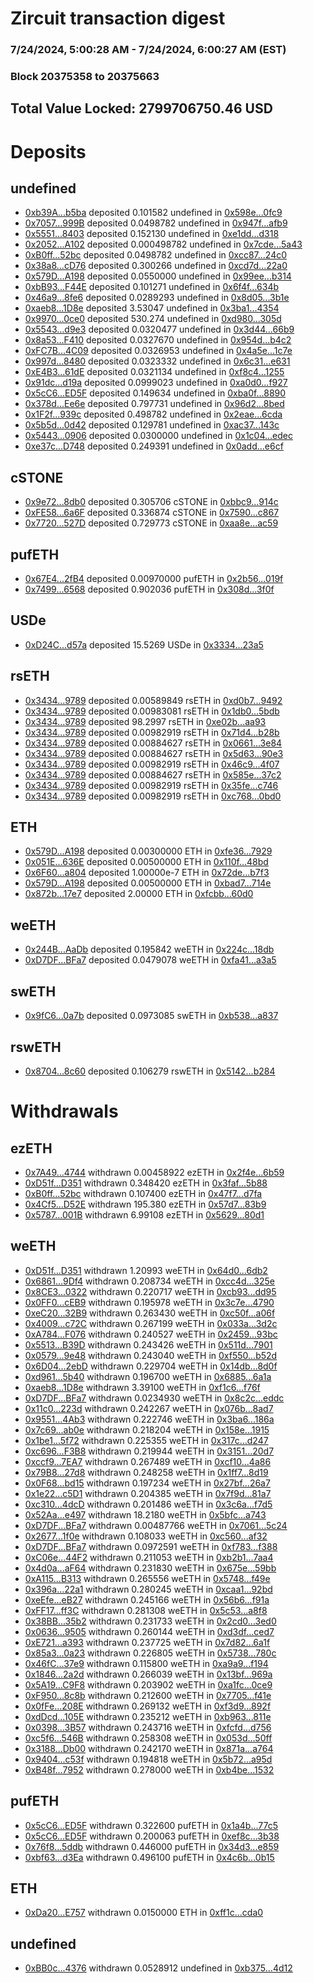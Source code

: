 # Zircuit transaction digest
### 7/24/2024, 5:00:28 AM - 7/24/2024, 6:00:27 AM (EST)
### Block 20375358 to 20375663

## Total Value Locked: 2799706750.46 USD

# Deposits
## undefined
- [0xb39A...b5ba](https://etherscan.io/address/0xb39AE78c92916cE114a0c6B9175b4172b1D2b5ba) deposited 0.101582 undefined in [0x598e...0fc9](https://etherscan.io/tx/0xb39AE78c92916cE114a0c6B9175b4172b1D2b5ba)
- [0x7057...999B](https://etherscan.io/address/0x7057E9ff940d3372632E3dAfEb45ed20eF46999B) deposited 0.0498782 undefined in [0x947f...afb9](https://etherscan.io/tx/0x7057E9ff940d3372632E3dAfEb45ed20eF46999B)
- [0x5551...8403](https://etherscan.io/address/0x55515c04e74c76e0F08B7D7a088bd30BE1268403) deposited 0.152130 undefined in [0xe1dd...d318](https://etherscan.io/tx/0x55515c04e74c76e0F08B7D7a088bd30BE1268403)
- [0x2052...A102](https://etherscan.io/address/0x2052bC0a9498e0a7aEc7d88961D92C50b7b5A102) deposited 0.000498782 undefined in [0x7cde...5a43](https://etherscan.io/tx/0x2052bC0a9498e0a7aEc7d88961D92C50b7b5A102)
- [0xB0ff...52bc](https://etherscan.io/address/0xB0ff17f58272542536a0eb89cD0B2aaCdDbD52bc) deposited 0.0498782 undefined in [0xcc87...24c0](https://etherscan.io/tx/0xB0ff17f58272542536a0eb89cD0B2aaCdDbD52bc)
- [0x38a8...cD76](https://etherscan.io/address/0x38a8F14e560c6929324955E3aD3B44760165cD76) deposited 0.300266 undefined in [0xcd7d...22a0](https://etherscan.io/tx/0x38a8F14e560c6929324955E3aD3B44760165cD76)
- [0x579D...A198](https://etherscan.io/address/0x579DbB2a267A856144f982Bc98D381fDcC82A198) deposited 0.0550000 undefined in [0x99ee...b314](https://etherscan.io/tx/0x579DbB2a267A856144f982Bc98D381fDcC82A198)
- [0xbB93...F44E](https://etherscan.io/address/0xbB934a74D9cB4907f47358667495cd7c7A01F44E) deposited 0.101271 undefined in [0x6f4f...634b](https://etherscan.io/tx/0xbB934a74D9cB4907f47358667495cd7c7A01F44E)
- [0x46a9...8fe6](https://etherscan.io/address/0x46a9c654E1509f2957830C04353724C8e15B8fe6) deposited 0.0289293 undefined in [0x8d05...3b1e](https://etherscan.io/tx/0x46a9c654E1509f2957830C04353724C8e15B8fe6)
- [0xaeb8...1D8e](https://etherscan.io/address/0xaeb8C957B65aD6950739b2dAf0a5d8dAa6dA1D8e) deposited 3.53047 undefined in [0x3ba1...4354](https://etherscan.io/tx/0xaeb8C957B65aD6950739b2dAf0a5d8dAa6dA1D8e)
- [0x9970...0ce0](https://etherscan.io/address/0x997022A70625a2e21C615D750Bc0C5145F470ce0) deposited 530.274 undefined in [0xd980...305d](https://etherscan.io/tx/0x997022A70625a2e21C615D750Bc0C5145F470ce0)
- [0x5543...d9e3](https://etherscan.io/address/0x5543116C6790fd2b0de1fEBfC7f3307FbdE8d9e3) deposited 0.0320477 undefined in [0x3d44...66b9](https://etherscan.io/tx/0x5543116C6790fd2b0de1fEBfC7f3307FbdE8d9e3)
- [0x8a53...F410](https://etherscan.io/address/0x8a53FE49Ec9eaFf068B4a3C674fed53073a1F410) deposited 0.0327670 undefined in [0x954d...b4c2](https://etherscan.io/tx/0x8a53FE49Ec9eaFf068B4a3C674fed53073a1F410)
- [0xFC7B...4C09](https://etherscan.io/address/0xFC7B9eb7779a7D51d4D7Aa37df0710f9f4734C09) deposited 0.0326953 undefined in [0x4a5e...1c7e](https://etherscan.io/tx/0xFC7B9eb7779a7D51d4D7Aa37df0710f9f4734C09)
- [0x997d...8480](https://etherscan.io/address/0x997d301701E257Dd0b1597abda5935A459AE8480) deposited 0.0323332 undefined in [0x6c31...e631](https://etherscan.io/tx/0x997d301701E257Dd0b1597abda5935A459AE8480)
- [0xE4B3...61dE](https://etherscan.io/address/0xE4B35fb59A209057D6f91e8C0419abD248cC61dE) deposited 0.0321134 undefined in [0xf8c4...1255](https://etherscan.io/tx/0xE4B35fb59A209057D6f91e8C0419abD248cC61dE)
- [0x91dc...d19a](https://etherscan.io/address/0x91dcd71c33a53Bfc6545588D9C16353dF569d19a) deposited 0.0999023 undefined in [0xa0d0...f927](https://etherscan.io/tx/0x91dcd71c33a53Bfc6545588D9C16353dF569d19a)
- [0x5cC6...ED5F](https://etherscan.io/address/0x5cC68dCa686990e38659CfdAD720278b674cED5F) deposited 0.149634 undefined in [0xba0f...8890](https://etherscan.io/tx/0x5cC68dCa686990e38659CfdAD720278b674cED5F)
- [0x378d...Ee6e](https://etherscan.io/address/0x378d1C10f1Fc1043E007B5FfA870590a6e45Ee6e) deposited 0.797731 undefined in [0x96d2...8bed](https://etherscan.io/tx/0x378d1C10f1Fc1043E007B5FfA870590a6e45Ee6e)
- [0x1F2f...939c](https://etherscan.io/address/0x1F2f89d5BaeFbEA6C6BEd7d6ba3F7f86AcfC939c) deposited 0.498782 undefined in [0x2eae...6cda](https://etherscan.io/tx/0x1F2f89d5BaeFbEA6C6BEd7d6ba3F7f86AcfC939c)
- [0x5b5d...0d42](https://etherscan.io/address/0x5b5d9e2872D54f83379676662907757AF3dd0d42) deposited 0.129781 undefined in [0xac37...143c](https://etherscan.io/tx/0x5b5d9e2872D54f83379676662907757AF3dd0d42)
- [0x5443...0906](https://etherscan.io/address/0x54432Aa4A208A6AAd30CA5501CdEE19505210906) deposited 0.0300000 undefined in [0x1c04...edec](https://etherscan.io/tx/0x54432Aa4A208A6AAd30CA5501CdEE19505210906)
- [0xe37c...D748](https://etherscan.io/address/0xe37ce23565ADcd4Eb54003944FC4A827BD9dD748) deposited 0.249391 undefined in [0x0add...e6cf](https://etherscan.io/tx/0xe37ce23565ADcd4Eb54003944FC4A827BD9dD748)
## cSTONE
- [0x9e72...8db0](https://etherscan.io/address/0x9e728394E55e6535BF66f913e911Ae1f572D8db0) deposited 0.305706 cSTONE in [0xbbc9...914c](https://etherscan.io/tx/0x9e728394E55e6535BF66f913e911Ae1f572D8db0)
- [0xFE58...6a6F](https://etherscan.io/address/0xFE58678d1A83aFE5401e15fc4AC104Ff33386a6F) deposited 0.336874 cSTONE in [0x7590...c867](https://etherscan.io/tx/0xFE58678d1A83aFE5401e15fc4AC104Ff33386a6F)
- [0x7720...527D](https://etherscan.io/address/0x7720ea70Aa8345096E075A0e03690BbF2Ab5527D) deposited 0.729773 cSTONE in [0xaa8e...ac59](https://etherscan.io/tx/0x7720ea70Aa8345096E075A0e03690BbF2Ab5527D)
## pufETH
- [0x67E4...2fB4](https://etherscan.io/address/0x67E4F291E89420C0FE611863bb9139E7dce82fB4) deposited 0.00970000 pufETH in [0x2b56...019f](https://etherscan.io/tx/0x67E4F291E89420C0FE611863bb9139E7dce82fB4)
- [0x7499...6568](https://etherscan.io/address/0x7499785aA5D1bdF0A0ac862c1ef3698d3cbA6568) deposited 0.902036 pufETH in [0x308d...3f0f](https://etherscan.io/tx/0x7499785aA5D1bdF0A0ac862c1ef3698d3cbA6568)
## USDe
- [0xD24C...d57a](https://etherscan.io/address/0xD24Cfe2d0fa81369ca6291c28ac5426e16B6d57a) deposited 15.5269 USDe in [0x3334...23a5](https://etherscan.io/tx/0xD24Cfe2d0fa81369ca6291c28ac5426e16B6d57a)
## rsETH
- [0x3434...9789](https://etherscan.io/address/0x34349c5569e7B846c3558961552D2202760A9789) deposited 0.00589849 rsETH in [0xd0b7...9492](https://etherscan.io/tx/0x34349c5569e7B846c3558961552D2202760A9789)
- [0x3434...9789](https://etherscan.io/address/0x34349c5569e7B846c3558961552D2202760A9789) deposited 0.00983081 rsETH in [0x1db0...5bdb](https://etherscan.io/tx/0x34349c5569e7B846c3558961552D2202760A9789)
- [0x3434...9789](https://etherscan.io/address/0x34349c5569e7B846c3558961552D2202760A9789) deposited 98.2997 rsETH in [0xe02b...aa93](https://etherscan.io/tx/0x34349c5569e7B846c3558961552D2202760A9789)
- [0x3434...9789](https://etherscan.io/address/0x34349c5569e7B846c3558961552D2202760A9789) deposited 0.00982919 rsETH in [0x71d4...b28b](https://etherscan.io/tx/0x34349c5569e7B846c3558961552D2202760A9789)
- [0x3434...9789](https://etherscan.io/address/0x34349c5569e7B846c3558961552D2202760A9789) deposited 0.00884627 rsETH in [0x0661...3e84](https://etherscan.io/tx/0x34349c5569e7B846c3558961552D2202760A9789)
- [0x3434...9789](https://etherscan.io/address/0x34349c5569e7B846c3558961552D2202760A9789) deposited 0.00884627 rsETH in [0x5d63...90e3](https://etherscan.io/tx/0x34349c5569e7B846c3558961552D2202760A9789)
- [0x3434...9789](https://etherscan.io/address/0x34349c5569e7B846c3558961552D2202760A9789) deposited 0.00982919 rsETH in [0x46c9...4f07](https://etherscan.io/tx/0x34349c5569e7B846c3558961552D2202760A9789)
- [0x3434...9789](https://etherscan.io/address/0x34349c5569e7B846c3558961552D2202760A9789) deposited 0.00884627 rsETH in [0x585e...37c2](https://etherscan.io/tx/0x34349c5569e7B846c3558961552D2202760A9789)
- [0x3434...9789](https://etherscan.io/address/0x34349c5569e7B846c3558961552D2202760A9789) deposited 0.00982919 rsETH in [0x35fe...c746](https://etherscan.io/tx/0x34349c5569e7B846c3558961552D2202760A9789)
- [0x3434...9789](https://etherscan.io/address/0x34349c5569e7B846c3558961552D2202760A9789) deposited 0.00982919 rsETH in [0xc768...0bd0](https://etherscan.io/tx/0x34349c5569e7B846c3558961552D2202760A9789)
## ETH
- [0x579D...A198](https://etherscan.io/address/0x579DbB2a267A856144f982Bc98D381fDcC82A198) deposited 0.00300000 ETH in [0xfe36...7929](https://etherscan.io/tx/0x579DbB2a267A856144f982Bc98D381fDcC82A198)
- [0x051E...636E](https://etherscan.io/address/0x051ED0fC8bce4c37d64D33d91F319853C302636E) deposited 0.00500000 ETH in [0x110f...48bd](https://etherscan.io/tx/0x051ED0fC8bce4c37d64D33d91F319853C302636E)
- [0x6F60...a804](https://etherscan.io/address/0x6F600b9797840089EC34b3AD16a75feCEc03a804) deposited 1.00000e-7 ETH in [0x72de...b7f3](https://etherscan.io/tx/0x6F600b9797840089EC34b3AD16a75feCEc03a804)
- [0x579D...A198](https://etherscan.io/address/0x579DbB2a267A856144f982Bc98D381fDcC82A198) deposited 0.00500000 ETH in [0xbad7...714e](https://etherscan.io/tx/0x579DbB2a267A856144f982Bc98D381fDcC82A198)
- [0x872b...17e7](https://etherscan.io/address/0x872b6C97Bd7b73E7c700442A2a5415435c2317e7) deposited 2.00000 ETH in [0xfcbb...60d0](https://etherscan.io/tx/0x872b6C97Bd7b73E7c700442A2a5415435c2317e7)
## weETH
- [0x244B...AaDb](https://etherscan.io/address/0x244B938410d1b8b82653b0FE506145c64B90AaDb) deposited 0.195842 weETH in [0x224c...18db](https://etherscan.io/tx/0x244B938410d1b8b82653b0FE506145c64B90AaDb)
- [0xD7DF...BFa7](https://etherscan.io/address/0xD7DF7E085214743530afF339aFC420c7c720BFa7) deposited 0.0479078 weETH in [0xfa41...a3a5](https://etherscan.io/tx/0xD7DF7E085214743530afF339aFC420c7c720BFa7)
## swETH
- [0x9fC6...0a7b](https://etherscan.io/address/0x9fC61EF7040181E3F1a78dA8161EaA2B40A10a7b) deposited 0.0973085 swETH in [0xb538...a837](https://etherscan.io/tx/0x9fC61EF7040181E3F1a78dA8161EaA2B40A10a7b)
## rswETH
- [0x8704...8c60](https://etherscan.io/address/0x8704C53dF838D9e058B0b1f0571f27CC554f8c60) deposited 0.106279 rswETH in [0x5142...b284](https://etherscan.io/tx/0x8704C53dF838D9e058B0b1f0571f27CC554f8c60)
# Withdrawals
## ezETH
- [0x7A49...4744](https://etherscan.io/address/0x7A493Be5c2ce014cD049Bf178a1ac0Db1B434744) withdrawn 0.00458922 ezETH in [0x2f4e...6b59](https://etherscan.io/tx/0x7A493Be5c2ce014cD049Bf178a1ac0Db1B434744)
- [0xD51f...D351](https://etherscan.io/address/0xD51fFa3be7c29a0199Fec8E2198cEE8bC64CD351) withdrawn 0.348420 ezETH in [0x3faf...5b88](https://etherscan.io/tx/0xD51fFa3be7c29a0199Fec8E2198cEE8bC64CD351)
- [0xB0ff...52bc](https://etherscan.io/address/0xB0ff17f58272542536a0eb89cD0B2aaCdDbD52bc) withdrawn 0.107400 ezETH in [0x47f7...d7fa](https://etherscan.io/tx/0xB0ff17f58272542536a0eb89cD0B2aaCdDbD52bc)
- [0x4Cf5...D52E](https://etherscan.io/address/0x4Cf58B6FB1c4016A0C2EB4A35DF136Ce9561D52E) withdrawn 195.380 ezETH in [0x57d7...83b9](https://etherscan.io/tx/0x4Cf58B6FB1c4016A0C2EB4A35DF136Ce9561D52E)
- [0x5787...001B](https://etherscan.io/address/0x57871b8430ed0812942DedBCB463d32b9140001B) withdrawn 6.99108 ezETH in [0x5629...80d1](https://etherscan.io/tx/0x57871b8430ed0812942DedBCB463d32b9140001B)
## weETH
- [0xD51f...D351](https://etherscan.io/address/0xD51fFa3be7c29a0199Fec8E2198cEE8bC64CD351) withdrawn 1.20993 weETH in [0x64d0...6db2](https://etherscan.io/tx/0xD51fFa3be7c29a0199Fec8E2198cEE8bC64CD351)
- [0x6861...9Df4](https://etherscan.io/address/0x686192FABD34b4C84Bd8DE622fcd2B36fD9d9Df4) withdrawn 0.208734 weETH in [0xcc4d...325e](https://etherscan.io/tx/0x686192FABD34b4C84Bd8DE622fcd2B36fD9d9Df4)
- [0x8CE3...0322](https://etherscan.io/address/0x8CE3021A7688614Dd8A54F6b123cedE41ba70322) withdrawn 0.220717 weETH in [0xcb93...dd95](https://etherscan.io/tx/0x8CE3021A7688614Dd8A54F6b123cedE41ba70322)
- [0x0FF0...cEB9](https://etherscan.io/address/0x0FF067D805D5C7940EFb857942d19b4dd68FcEB9) withdrawn 0.195978 weETH in [0x3c7e...4790](https://etherscan.io/tx/0x0FF067D805D5C7940EFb857942d19b4dd68FcEB9)
- [0xeC20...32B9](https://etherscan.io/address/0xeC209cfd06FFaCE1A8eBB0Ef7ae022756D6b32B9) withdrawn 0.263430 weETH in [0xc50f...a06f](https://etherscan.io/tx/0xeC209cfd06FFaCE1A8eBB0Ef7ae022756D6b32B9)
- [0x4009...c72C](https://etherscan.io/address/0x40092bBd178a803c6764Efa1846CCdDcF4d9c72C) withdrawn 0.267199 weETH in [0x033a...3d2c](https://etherscan.io/tx/0x40092bBd178a803c6764Efa1846CCdDcF4d9c72C)
- [0xA784...F076](https://etherscan.io/address/0xA784E446d15EA59789e5a599CAD2D4d8faA1F076) withdrawn 0.240527 weETH in [0x2459...93bc](https://etherscan.io/tx/0xA784E446d15EA59789e5a599CAD2D4d8faA1F076)
- [0x5513...B39D](https://etherscan.io/address/0x55136a0d30C9C7479Fd71D2EccFc1c430046B39D) withdrawn 0.243426 weETH in [0x511d...7901](https://etherscan.io/tx/0x55136a0d30C9C7479Fd71D2EccFc1c430046B39D)
- [0x0579...9e48](https://etherscan.io/address/0x0579d9BD1DE7B444b81Ee254f66F2e097D149e48) withdrawn 0.243040 weETH in [0xf550...b52d](https://etherscan.io/tx/0x0579d9BD1DE7B444b81Ee254f66F2e097D149e48)
- [0x6D04...2ebD](https://etherscan.io/address/0x6D0442a1db163ac32D80c15F3916220e79dC2ebD) withdrawn 0.229704 weETH in [0x14db...8d0f](https://etherscan.io/tx/0x6D0442a1db163ac32D80c15F3916220e79dC2ebD)
- [0xd961...5b40](https://etherscan.io/address/0xd96171f0854d9Bc833cF62aE387cF5c3Bc705b40) withdrawn 0.196700 weETH in [0x6885...6a1a](https://etherscan.io/tx/0xd96171f0854d9Bc833cF62aE387cF5c3Bc705b40)
- [0xaeb8...1D8e](https://etherscan.io/address/0xaeb8C957B65aD6950739b2dAf0a5d8dAa6dA1D8e) withdrawn 3.39100 weETH in [0xf1c6...f76f](https://etherscan.io/tx/0xaeb8C957B65aD6950739b2dAf0a5d8dAa6dA1D8e)
- [0xD7DF...BFa7](https://etherscan.io/address/0xD7DF7E085214743530afF339aFC420c7c720BFa7) withdrawn 0.0234930 weETH in [0x8c2c...eddc](https://etherscan.io/tx/0xD7DF7E085214743530afF339aFC420c7c720BFa7)
- [0x11c0...223d](https://etherscan.io/address/0x11c07711aA2204d68D7bbFd9772b456c55D3223d) withdrawn 0.242267 weETH in [0x076b...8ad7](https://etherscan.io/tx/0x11c07711aA2204d68D7bbFd9772b456c55D3223d)
- [0x9551...4Ab3](https://etherscan.io/address/0x9551e85395D4d496478A4A51A92B38d3F26e4Ab3) withdrawn 0.222746 weETH in [0x3ba6...186a](https://etherscan.io/tx/0x9551e85395D4d496478A4A51A92B38d3F26e4Ab3)
- [0x7c69...ab0e](https://etherscan.io/address/0x7c69719d34143e860002dA8B1A99fe004204ab0e) withdrawn 0.218204 weETH in [0x158e...1915](https://etherscan.io/tx/0x7c69719d34143e860002dA8B1A99fe004204ab0e)
- [0x1be1...5f72](https://etherscan.io/address/0x1be18f24986dCeA60D87b0E694141c9401475f72) withdrawn 0.225355 weETH in [0x317c...d247](https://etherscan.io/tx/0x1be18f24986dCeA60D87b0E694141c9401475f72)
- [0xc696...F3B8](https://etherscan.io/address/0xc6965CC3D83c1175c34705f38C87e1C1d1E6F3B8) withdrawn 0.219944 weETH in [0x3151...20d7](https://etherscan.io/tx/0xc6965CC3D83c1175c34705f38C87e1C1d1E6F3B8)
- [0xccf9...7EA7](https://etherscan.io/address/0xccf95C3537c686837e397c544009064591a57EA7) withdrawn 0.267489 weETH in [0xcf10...4a86](https://etherscan.io/tx/0xccf95C3537c686837e397c544009064591a57EA7)
- [0x79B8...27d8](https://etherscan.io/address/0x79B85d068fdCe16F4e78EB846E95876727eE27d8) withdrawn 0.248258 weETH in [0x1ff7...8d19](https://etherscan.io/tx/0x79B85d068fdCe16F4e78EB846E95876727eE27d8)
- [0x0F68...bd15](https://etherscan.io/address/0x0F6859c22bfa5a89ba4524C9C823161EED6ebd15) withdrawn 0.197234 weETH in [0x27bf...26a7](https://etherscan.io/tx/0x0F6859c22bfa5a89ba4524C9C823161EED6ebd15)
- [0x1e22...c5D1](https://etherscan.io/address/0x1e2295Ac01Ed8c8c58B23AC9daF715DFD18Dc5D1) withdrawn 0.204385 weETH in [0x7f9d...81a7](https://etherscan.io/tx/0x1e2295Ac01Ed8c8c58B23AC9daF715DFD18Dc5D1)
- [0xc310...4dcD](https://etherscan.io/address/0xc310eD5e6a5c692A6a802B3eE140C22330A14dcD) withdrawn 0.201486 weETH in [0x3c6a...f7d5](https://etherscan.io/tx/0xc310eD5e6a5c692A6a802B3eE140C22330A14dcD)
- [0x52Aa...e497](https://etherscan.io/address/0x52Aa899454998Be5b000Ad077a46Bbe360F4e497) withdrawn 18.2180 weETH in [0x5bfc...a743](https://etherscan.io/tx/0x52Aa899454998Be5b000Ad077a46Bbe360F4e497)
- [0xD7DF...BFa7](https://etherscan.io/address/0xD7DF7E085214743530afF339aFC420c7c720BFa7) withdrawn 0.00487766 weETH in [0x7061...5c24](https://etherscan.io/tx/0xD7DF7E085214743530afF339aFC420c7c720BFa7)
- [0x2677...1f0e](https://etherscan.io/address/0x2677D326cd96e1222a2ee4Bd4605246acad41f0e) withdrawn 0.108033 weETH in [0xc560...af32](https://etherscan.io/tx/0x2677D326cd96e1222a2ee4Bd4605246acad41f0e)
- [0xD7DF...BFa7](https://etherscan.io/address/0xD7DF7E085214743530afF339aFC420c7c720BFa7) withdrawn 0.0972591 weETH in [0xf783...f388](https://etherscan.io/tx/0xD7DF7E085214743530afF339aFC420c7c720BFa7)
- [0xC06e...44F2](https://etherscan.io/address/0xC06ed431Cd3C054233FA5a1A57Cb3EffC32744F2) withdrawn 0.211053 weETH in [0xb2b1...7aa4](https://etherscan.io/tx/0xC06ed431Cd3C054233FA5a1A57Cb3EffC32744F2)
- [0x4d0a...aF64](https://etherscan.io/address/0x4d0a75f38d34800A43b294041b005677B342aF64) withdrawn 0.231830 weETH in [0x675e...59bb](https://etherscan.io/tx/0x4d0a75f38d34800A43b294041b005677B342aF64)
- [0xA115...B313](https://etherscan.io/address/0xA11580b4814054543A4f8b37775107914515B313) withdrawn 0.265556 weETH in [0x5748...f49e](https://etherscan.io/tx/0xA11580b4814054543A4f8b37775107914515B313)
- [0x396a...22a1](https://etherscan.io/address/0x396a13e1192fb207c695f24c2a86AD19c58522a1) withdrawn 0.280245 weETH in [0xcaa1...92bd](https://etherscan.io/tx/0x396a13e1192fb207c695f24c2a86AD19c58522a1)
- [0xeEfe...eB27](https://etherscan.io/address/0xeEfe5A9043D733D74560CfC100e36D3997a9eB27) withdrawn 0.245166 weETH in [0x56b6...f91a](https://etherscan.io/tx/0xeEfe5A9043D733D74560CfC100e36D3997a9eB27)
- [0xFF17...ff3C](https://etherscan.io/address/0xFF177Ef45e84A2411E3B5e2D3063d6F4E7DBff3C) withdrawn 0.281308 weETH in [0x5c53...a8f8](https://etherscan.io/tx/0xFF177Ef45e84A2411E3B5e2D3063d6F4E7DBff3C)
- [0x38BB...35b2](https://etherscan.io/address/0x38BB72cC47557f9cE229bf70fC69EcDb613235b2) withdrawn 0.231733 weETH in [0x2cd0...3ed0](https://etherscan.io/tx/0x38BB72cC47557f9cE229bf70fC69EcDb613235b2)
- [0x0636...9505](https://etherscan.io/address/0x063611c9D0Bd1bc9C2C3A9D4175b52d95a6c9505) withdrawn 0.260144 weETH in [0xd3df...ced7](https://etherscan.io/tx/0x063611c9D0Bd1bc9C2C3A9D4175b52d95a6c9505)
- [0xE721...a393](https://etherscan.io/address/0xE72126C3Da20A02706194463f625eb7fE31fa393) withdrawn 0.237725 weETH in [0x7d82...6a1f](https://etherscan.io/tx/0xE72126C3Da20A02706194463f625eb7fE31fa393)
- [0x85a3...0a23](https://etherscan.io/address/0x85a3c93a357dB212f42C59C49d16f44D70890a23) withdrawn 0.226805 weETH in [0x5738...780c](https://etherscan.io/tx/0x85a3c93a357dB212f42C59C49d16f44D70890a23)
- [0x46fC...37e9](https://etherscan.io/address/0x46fC8c16f70929bE2410E5580d736833Ec0b37e9) withdrawn 0.115800 weETH in [0xa9a9...f194](https://etherscan.io/tx/0x46fC8c16f70929bE2410E5580d736833Ec0b37e9)
- [0x1846...2a2d](https://etherscan.io/address/0x1846A2bEf16209F5F81C342C0cb6b2f76DA52a2d) withdrawn 0.266039 weETH in [0x13bf...969a](https://etherscan.io/tx/0x1846A2bEf16209F5F81C342C0cb6b2f76DA52a2d)
- [0x5A19...C9F8](https://etherscan.io/address/0x5A199cB079388427841564767A8904a8028eC9F8) withdrawn 0.203902 weETH in [0xa1fc...0ce9](https://etherscan.io/tx/0x5A199cB079388427841564767A8904a8028eC9F8)
- [0xF950...8c8b](https://etherscan.io/address/0xF950c8b428f7D6C5CbfFB83382A8722FC07b8c8b) withdrawn 0.212600 weETH in [0x7705...f41e](https://etherscan.io/tx/0xF950c8b428f7D6C5CbfFB83382A8722FC07b8c8b)
- [0x0fFe...208E](https://etherscan.io/address/0x0fFe23b808dCD2CE3484705FDcaFA8189635208E) withdrawn 0.269132 weETH in [0xf3d9...892f](https://etherscan.io/tx/0x0fFe23b808dCD2CE3484705FDcaFA8189635208E)
- [0xdDcd...105E](https://etherscan.io/address/0xdDcd4D21BEA830c40c6d4Fe386aB7321Cfe4105E) withdrawn 0.235212 weETH in [0xb963...811e](https://etherscan.io/tx/0xdDcd4D21BEA830c40c6d4Fe386aB7321Cfe4105E)
- [0x0398...3B57](https://etherscan.io/address/0x0398706893801A43ba8D56C8A1725de7a7ab3B57) withdrawn 0.243716 weETH in [0xfcfd...d756](https://etherscan.io/tx/0x0398706893801A43ba8D56C8A1725de7a7ab3B57)
- [0xc5f6...546B](https://etherscan.io/address/0xc5f68d40aD450c8e8615C5AAB2E6B29c6583546B) withdrawn 0.258308 weETH in [0x053d...50ff](https://etherscan.io/tx/0xc5f68d40aD450c8e8615C5AAB2E6B29c6583546B)
- [0x3188...Db00](https://etherscan.io/address/0x3188eBC8b1828f62705eCF1DC1dc17Ec5749Db00) withdrawn 0.242170 weETH in [0x871a...a764](https://etherscan.io/tx/0x3188eBC8b1828f62705eCF1DC1dc17Ec5749Db00)
- [0x9404...c53f](https://etherscan.io/address/0x940477D06aAc9270cc03C4229A658C940d8cc53f) withdrawn 0.194818 weETH in [0x5b72...a95d](https://etherscan.io/tx/0x940477D06aAc9270cc03C4229A658C940d8cc53f)
- [0xB48f...7952](https://etherscan.io/address/0xB48f4E371A808775AEA7EFC87062D8CC59497952) withdrawn 0.278000 weETH in [0xb4be...1532](https://etherscan.io/tx/0xB48f4E371A808775AEA7EFC87062D8CC59497952)
## pufETH
- [0x5cC6...ED5F](https://etherscan.io/address/0x5cC68dCa686990e38659CfdAD720278b674cED5F) withdrawn 0.322600 pufETH in [0x1a4b...77c5](https://etherscan.io/tx/0x5cC68dCa686990e38659CfdAD720278b674cED5F)
- [0x5cC6...ED5F](https://etherscan.io/address/0x5cC68dCa686990e38659CfdAD720278b674cED5F) withdrawn 0.200063 pufETH in [0xef8c...3b38](https://etherscan.io/tx/0x5cC68dCa686990e38659CfdAD720278b674cED5F)
- [0x76f8...5ddb](https://etherscan.io/address/0x76f8401515D08c0aE571f142DD14687BE4125ddb) withdrawn 0.446000 pufETH in [0x34d3...e859](https://etherscan.io/tx/0x76f8401515D08c0aE571f142DD14687BE4125ddb)
- [0xbf63...d3Ea](https://etherscan.io/address/0xbf63b1941a64774A8ef2c2Cb971bD86645BAd3Ea) withdrawn 0.496100 pufETH in [0x4c6b...0b15](https://etherscan.io/tx/0xbf63b1941a64774A8ef2c2Cb971bD86645BAd3Ea)
## ETH
- [0xDa20...E757](https://etherscan.io/address/0xDa2034513414E4112bBb5f76A9e94ede5E04E757) withdrawn 0.0150000 ETH in [0xff1c...cda0](https://etherscan.io/tx/0xDa2034513414E4112bBb5f76A9e94ede5E04E757)
## undefined
- [0xBB0c...4376](https://etherscan.io/address/0xBB0cf9C5040972A75548dd9CB251EEe13Cf94376) withdrawn 0.0528912 undefined in [0xb375...4d12](https://etherscan.io/tx/0xBB0cf9C5040972A75548dd9CB251EEe13Cf94376)

